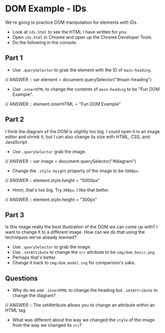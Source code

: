 # DOM Example - IDs

We're going to practice DOM manipulation for elements with IDs.

- Look at `ids.html` to see the HTML I have written for you.
- Open `ids.html` in Chrome and open up the Chrome Developer Tools.
- Do the following in the console:

## Part 1
- Use `.querySelector` to grab the element with the ID of `main-heading`.

// ANSWER ::
var element = document.querySelector("#main-heading")

- Use `.innerHTML` to change the contents of `main-heading` to be "Fun
  DOM Example".

// ANSWER ::
element.innerHTML = "Fun DOM Example"

## Part 2

I think the diagram of the DOM is slightly too big. I could open it in
an image editor and shrink it, but I can also change its size with
HTML, CSS, and JavaScript.

- Use `.querySelector` grab the image.

// ANSWER ::
var image = document.querySelector("#diagram")

- Change the `.style.height` property of the image to be `5000px`.

// ANSWER ::
element.style.height = "5000px"

- Hmm, that's too big. Try `300px`.  I like that better.

// ANSWER ::
element.style.height = "300px"

## Part 3

Is this image really the best illustration of the DOM we can come up
with? I want to change it to a different image.  How can we do that
using the techniques we've already learned?

- Use `.querySelector` to grab the image.
- Use `.setAttibute` to change the `src` attribute to be `img/dom_basic.png`.
- Perhaps that's better.
- Change it back to `img/dom_model.svg` for comparison's sake.

## Questions

- Why do we use `.innerHTML` to change the heading but `.setAttribute`
  to change the diagram?

// ANSWER :: The setAttribute allows you to change an attribute within an HTML tag

- What was different about the way we changed the `style` of the image
  from the way we changed its `src`?
